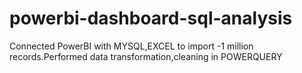 # powerbi-dashboard-sql-analysis
Connected PowerBI with MYSQL,EXCEL to import -1 million records.Performed data transformation,cleaning in POWERQUERY
